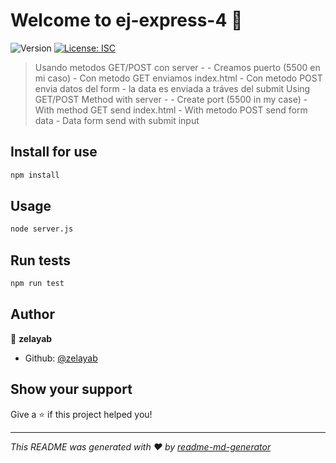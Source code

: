# Welcome to ej-express-4 👋
![Version](https://img.shields.io/badge/version-1.0.0-blue.svg?cacheSeconds=2592000)
[![License: ISC](https://img.shields.io/badge/License-ISC-yellow.svg)](#)

> Usando metodos GET/POST con server - 
    - Creamos puerto (5500 en mi caso)
    - Con metodo GET enviamos index.html
    - Con metodo POST envia datos del form
    - la data es enviada a tráves del submit
> Using GET/POST Method with server - 
    - Create port (5500 in my case)
    - With method GET  send index.html
    - With metodo POST send form data
    - Data form send with submit input

## Install for use

```sh
npm install
```

## Usage

```sh
node server.js
```

## Run tests

```sh
npm run test
```

## Author

👤 **zelayab**

* Github: [@zelayab](https://github.com/zelayab)

## Show your support

Give a ⭐️ if this project helped you!


***
_This README was generated with ❤️ by [readme-md-generator](https://github.com/kefranabg/readme-md-generator)_